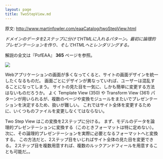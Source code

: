 ```yaml
---
layout: page
title: TwoStepView.md
---
```


原文: http://www.martinfowler.com/eaaCatalog/twoStepView.html

*ドメインのデータを2ステップに分けてHTMLに入れるパターン。最初に論理的プレゼンテーションを作り、そしてHTMLへとレンダリングする。*

解説の全文は『PofEAA』 **365** ページを参照。

![](http://www.martinfowler.com/eaaCatalog/twoStageViewSketch.gif)

Webアプリケーションの画面が多くなってくると、サイトの画面デザインを統一したくなるものだ。
画面ごとにデザインが異なっていれば、ユーザーは混乱することになってしまう。
サイトの見た目を一気に、しかも簡単に変更する方法はないものだろうか。
よく Template View (350) や Transform View (361) パターンが用いられるが、複数のページや変換モジュールをまたいでプレゼンテーションを決定するため、扱いが難しい。
これではサイト全体を変更するために、いくつものファイルを変更しなくてはならない。

Two Step View はこの変換を2ステップに分ける。
まず、モデルのデータを論理的プレゼンテーションに変換する（このときフォーマットは特に定めない）。
次に、その論理的プレゼンテーションを実際に必要となるフォーマットへと変換する。
この方法だと、2ステップ目をいじればサイト全体の見た目を変更できる。
2ステップ目を複数用意すれば、複数のルックアンドフィールを用意することも可能だ。。
